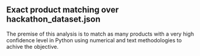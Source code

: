 ## Exact product matching over hackathon_dataset.json

The premise of this analysis is to match as many products with a very high confidence level in Python using numerical and text methodologies to achive the objective.
